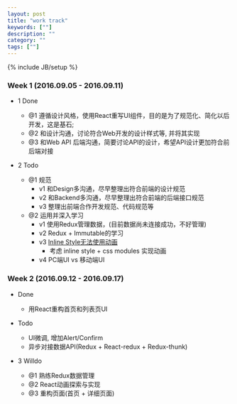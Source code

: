 ```yaml
---
layout: post
title: "work track"
keywords: [""]
description: ""
category: ""
tags: [""]
---
```

{% include JB/setup %}

### Week 1 (2016.09.05 - 2016.09.11)
* 1 Done
    * @1 遵循设计风格，使用React重写UI组件，目的是为了规范化、简化以后开发，这是基石;
    * @2 和设计沟通，讨论符合Web开发的设计样式等, 并将其实现
    * @3 和Web API 后端沟通，简要讨论API的设计，希望API设计更加符合前后端对接

* 2 Todo
    * @1 规范
        * v1 和Design多沟通，尽早整理出符合前端的设计规范
        * v2 和Backend多沟通，尽早整理出符合前端的后端接口规范
        * v3 整理出前端合作开发规范、代码规范等
    * @2 运用并深入学习
        * v1 使用Redux管理数据，(目前数据尚未连接成功，不好管理)
        * v2 Redux + Immutable的学习
        * v3 [Inline Style无法使用动画](https://css-tricks.com/animate-to-an-inline-style/)
            * 考虑 inline style + css modules 实现动画
        * v4 PC端UI vs 移动端UI

### Week 2 (2016.09.12 - 2016.09.17)
* Done
  * 用React重构首页和列表页UI

* Todo
  * UI微调, 增加Alert/Confirm
  * 异步对接数据API(Redux + React-redux + Redux-thunk)

* 3 Willdo
  * @1 熟练Redux数据管理 
  * @2 React动画探索与实现
  * @3 重构页面(首页 + 详细页面)
